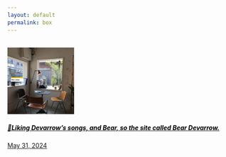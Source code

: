 ```yaml
---
layout: default
permalink: box
---
```

<br>
<div class="container" dir="ltr">
 <main class="pa3 ph2-ns pt2-ns has-menu helvetica ">
      <section class="w-100 w-75-ns w-80-l ma0 dib-ns v-top pt3 pt2-ns min-vh-90">
          <article class>
               <a class="link dt w-100 bb b--black-10 ph0-ns pt1 pb2 pv2-ns mb1 mb0-ns dim note-selected-item measure-wide" href="/box/hi">
                   <div class="dtc w4">
                      <img src="/images/web/mynote.jpg" width="150" height="150">
                  </div>
                  <div class="dtc v-top pl2 pl3-ns">
                       <h5 style="color:#000000" class="f5 f5-ns fw4 mv0 mb1-ns">
                           <span class="emoji">🥖</span>Liking Devarrow’s songs, and Bear, so the site called Bear Devarrow.
                       </h5>
                      <section class="mt1 mt2-ns">
                           <time class="f7 secondary-text mr2">May 31, 2024</time>
                      </section>
                  </div>
              </a>
           </article>
      </section>
  </main>
</div>
<br>
